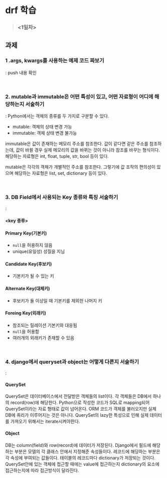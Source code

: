 # drf 학습

>### <1일차>

## 과제
### 1 .args, kwargs를 사용하는 예제 코드 짜보기
: push 내용 확인

<br>

### 2. mutable과 immutable은 어떤 특성이 있고, 어떤 자료형이 어디에 해당하는지 서술하기
: Python에서는 객체의 종류를 두 가지로 구분할 수 있다.

- mutable: 객체의 상태 변경 가능
- immutable: 객체 상태 변경 불가능

immutable은 값이 존재하는 메모리 주소를 참조한다.
값이 같다면 같은 주소를 참조하는데, 
값이 바뀔 경우 실제 메모리의 값을 바뀌는 것이 아니라 참조를 바꾸는 형식이다.
해당하는 자료형은 int, float, tuple, str, bool 등이 있다.

mutable은 각각의 객체가 개별적인 주소를 참조한다.
그렇기에 값 조작의 편의성이 있으며 해당하는 자료형은 list, set, dictionary 등이 있다.

<br>

### 3. DB Field에서 사용되는 Key 종류와 특징 서술하기
:

#### <key 종류> ####

#### Primary Key(기본키)
- ```null```을 허용하지 않음
- unique(유일성) 성질을 지님

#### Candidate Key(후보키)
- 기본키가 될 수 있는 키

#### Alternate Key(대체키)
- 후보키가 둘 이상일 때 기본키를 제외한 나머지 키

#### Foreing Key(외래키)
- 참조되는 릴레이션 기본키와 대응됨
- ```null```을 허용함
- 여러개의 외래키가 존재할 수 있음

<br>

### 4. django에서 queryset과 object는 어떻게 다른지 서술하기
:
#### QuerySet
QuerySet은 데이터베이스에서 전달받은 객체들의 list이다. 
각 객체들은 DB에서 하나의 record(row)에 해당한다.
Python으로 작성한 코드가 SQL로 mapping되어 QuerySet이라는 자료 형태로 값이 넘어온다.
ORM 코드가 객체를 불러오지만 실제 DB에 쿼리가 이루어지는 것은 아니다.
QuerySet의 lazy한 특성으로 인해 실제 데이터를 가져오기 위해서는 iterate시켜야한다.


#### Object
DB는 column(field)와 row(record)에 데이터가 저장된다.
Django에서 필드에 해당하는 부분은 모델의 각 클래스 안에서 지정해준 속성들이다.
레코드에 해당하는 부분은 각 속성에 부여되는 값들이다.
테이블의 레코드마다 dictionary가 저장되는 것이다.
QuerySet안에 있는 객체에 접근할 때에는 value에 접근하는지 dictionary의 요소에 접근하는지에 따라 접근방식이 달라진다.
